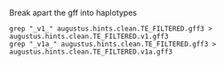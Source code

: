 Break apart the gff into haplotypes

```
grep "_v1_" augustus.hints.clean.TE_FILTERED.gff3 > augustus.hints.clean.TE_FILTERED.v1.gff3
grep "_v1a_" augustus.hints.clean.TE_FILTERED.gff3 > augustus.hints.clean.TE_FILTERED.v1a.gff3
```



